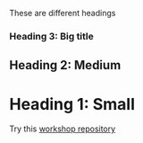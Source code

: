 
These are different headings

### Heading 3: Big title

## Heading 2: Medium

# Heading 1: Small

Try this
[workshop repository](https://github.com/DavidSouto/ReproScience-Workshop)